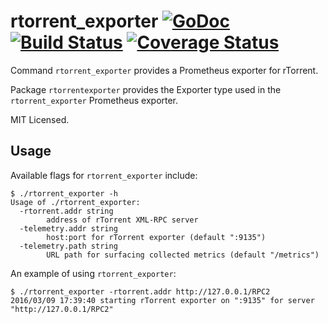 rtorrent_exporter [![GoDoc](http://godoc.org/github.com/mdlayher/rtorrent_exporter?status.svg)](http://godoc.org/github.com/mdlayher/rtorrent_exporter) [![Build Status](https://travis-ci.org/mdlayher/rtorrent_exporter.svg?branch=master)](https://travis-ci.org/mdlayher/rtorrent_exporter) [![Coverage Status](https://coveralls.io/repos/mdlayher/rtorrent_exporter/badge.svg?branch=master)](https://coveralls.io/r/mdlayher/rtorrent_exporter?branch=master)
==============

Command `rtorrent_exporter` provides a Prometheus exporter for rTorrent.

Package `rtorrentexporter` provides the Exporter type used in the `rtorrent_exporter`
Prometheus exporter.

MIT Licensed.

Usage
-----

Available flags for `rtorrent_exporter` include:

```
$ ./rtorrent_exporter -h
Usage of ./rtorrent_exporter:
  -rtorrent.addr string
        address of rTorrent XML-RPC server
  -telemetry.addr string
        host:port for rTorrent exporter (default ":9135")
  -telemetry.path string
        URL path for surfacing collected metrics (default "/metrics")
```

An example of using `rtorrent_exporter`:

```
$ ./rtorrent_exporter -rtorrent.addr http://127.0.0.1/RPC2
2016/03/09 17:39:40 starting rTorrent exporter on ":9135" for server "http://127.0.0.1/RPC2"
```
